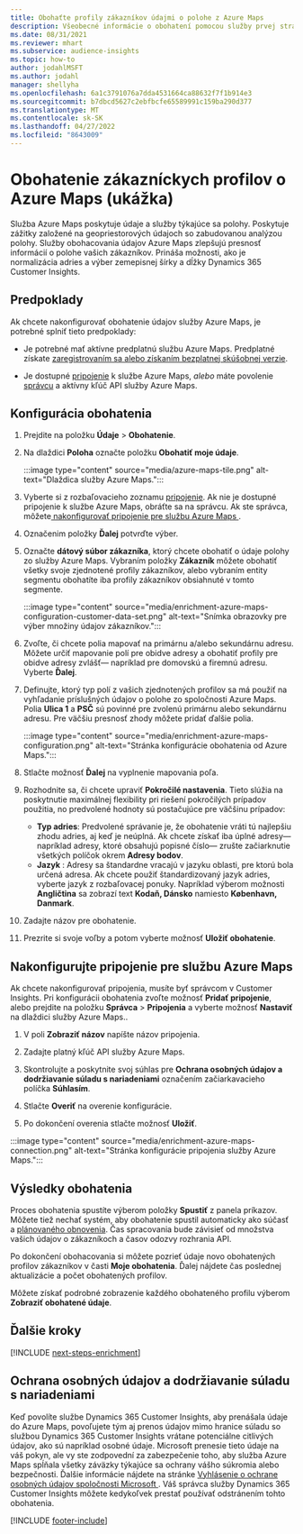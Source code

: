 ```yaml
---
title: Obohaťte profily zákazníkov údajmi o polohe z Azure Maps
description: Všeobecné informácie o obohatení pomocou služby prvej strany Azure Maps.
ms.date: 08/31/2021
ms.reviewer: mhart
ms.subservice: audience-insights
ms.topic: how-to
author: jodahlMSFT
ms.author: jodahl
manager: shellyha
ms.openlocfilehash: 6a1c3791076a7dda4531664ca88632f7f1b914e3
ms.sourcegitcommit: b7dbcd5627c2ebfbcfe65589991c159ba290d377
ms.translationtype: MT
ms.contentlocale: sk-SK
ms.lasthandoff: 04/27/2022
ms.locfileid: "8643009"
---
```

# <a name="enrichment-of-customer-profiles-with-azure-maps-preview"></a>Obohatenie zákazníckych profilov o Azure Maps (ukážka)

Služba Azure Maps poskytuje údaje a služby týkajúce sa polohy. Poskytuje zážitky založené na geopriestorových údajoch so zabudovanou analýzou polohy. Služby obohacovania údajov Azure Maps zlepšujú presnosť informácií o polohe vašich zákazníkov. Prináša možnosti, ako je normalizácia adries a výber zemepisnej šírky a dĺžky Dynamics 365 Customer Insights.

## <a name="prerequisites"></a>Predpoklady

Ak chcete nakonfigurovať obohatenie údajov služby Azure Maps, je potrebné splniť tieto predpoklady:

- Je potrebné mať aktívne predplatnú službu Azure Maps. Predplatné získate [zaregistrovaním sa alebo získaním bezplatnej skúšobnej verzie](https://azure.microsoft.com/services/azure-maps/).

- Je dostupné [pripojenie](connections.md) k službe Azure Maps, *alebo* máte povolenie [správcu](permissions.md#admin) a aktívny kľúč API služby Azure Maps.

## <a name="configure-the-enrichment"></a>Konfigurácia obohatenia

1. Prejdite na položku **Údaje** > **Obohatenie**. 

1. Na dlaždici **Poloha** označte položku **Obohatiť moje údaje**.

   :::image type="content" source="media/azure-maps-tile.png" alt-text="Dlaždica služby Azure Maps.":::

1. Vyberte si z rozbaľovacieho zoznamu [pripojenie](connections.md). Ak nie je dostupné pripojenie k službe Azure Maps, obráťte sa na správcu. Ak ste správca, môžete[ nakonfigurovať pripojenie pre službu Azure Maps ](#configure-the-connection-for-azure-maps). 

1. Označenim položky **Ďalej** potvrďte výber.

1. Označte **dátový súbor zákazníka**, ktorý chcete obohatiť o údaje polohy zo služby Azure Maps. Vybraním položky **Zákazník** môžete obohatiť všetky svoje zjednotené profily zákazníkov, alebo vybraním entity segmentu obohatíte iba profily zákazníkov obsiahnuté v tomto segmente.

    :::image type="content" source="media/enrichment-azure-maps-configuration-customer-data-set.png" alt-text="Snímka obrazovky pre výber množiny údajov zákazníkov.":::

1. Zvoľte, či chcete polia mapovať na primárnu a/alebo sekundárnu adresu. Môžete určiť mapovanie polí pre obidve adresy a obohatiť profily pre obidve adresy zvlášť&mdash; napríklad pre domovskú a firemnú adresu. Vyberte **Ďalej**.

1. Definujte, ktorý typ polí z vašich zjednotených profilov sa má použiť na vyhľadanie príslušných údajov o polohe zo spoločnosti Azure Maps. Polia **Ulica 1** a **PSČ** sú povinné pre zvolenú primárnu alebo sekundárnu adresu. Pre väčšiu presnosť zhody môžete pridať ďalšie polia.

   :::image type="content" source="media/enrichment-azure-maps-configuration.png" alt-text="Stránka konfigurácie obohatenia od Azure Maps.":::

1. Stlačte možnosť **Ďalej** na vyplnenie mapovania poľa.

1. Rozhodnite sa, či chcete upraviť **Pokročilé nastavenia**. Tieto slúžia na poskytnutie maximálnej flexibility pri riešení pokročilých prípadov použitia, no predvolené hodnoty sú postačujúce pre väčšinu prípadov:
   - **Typ adries**: Predvolené správanie je, že obohatenie vráti tú najlepšiu zhodu adries, aj keď je neúplná. Ak chcete získať iba úplné adresy&mdash; napríklad adresy, ktoré obsahujú popisné číslo&mdash; zrušte začiarknutie všetkých políčok okrem **Adresy bodov**. 
   - **Jazyk** : Adresy sa štandardne vracajú v jazyku oblasti, pre ktorú bola určená adresa. Ak chcete použiť štandardizovaný jazyk adries, vyberte jazyk z rozbaľovacej ponuky. Napríklad výberom možnosti **Angličtina** sa zobrazí text **Kodaň, Dánsko** namiesto **København, Danmark**.

1. Zadajte názov pre obohatenie.

1. Prezrite si svoje voľby a potom vyberte možnosť **Uložiť obohatenie**.

## <a name="configure-the-connection-for-azure-maps"></a>Nakonfigurujte pripojenie pre službu Azure Maps

Ak chcete nakonfigurovať pripojenia, musíte byť správcom v Customer Insights. Pri konfigurácii obohatenia zvoľte možnosť **Pridať pripojenie**, alebo prejdite na položku **Správca** > **Pripojenia** a vyberte možnosť **Nastaviť** na dlaždici služby Azure Maps..

1. V poli **Zobraziť názov** napíšte názov pripojenia.

1. Zadajte platný kľúč API služby Azure Maps.

1. Skontrolujte a poskytnite svoj súhlas pre **Ochrana osobných údajov a dodržiavanie súladu s nariadeniami** označením začiarkavacieho políčka **Súhlasím**.

1. Stlačte **Overiť** na overenie konfigurácie.

1. Po dokončení overenia stlačte možnosť **Uložiť**.

:::image type="content" source="media/enrichment-azure-maps-connection.png" alt-text="Stránka konfigurácie pripojenia služby Azure Maps.":::

## <a name="enrichment-results"></a>Výsledky obohatenia

Proces obohatenia spustíte výberom položky **Spustiť** z panela príkazov. Môžete tiež nechať systém, aby obohatenie spustil automaticky ako súčasť a [plánovaného obnovenia](system.md#schedule-tab). Čas spracovania bude závisieť od množstva vašich údajov o zákazníkoch a časov odozvy rozhrania API.

Po dokončení obohacovania si môžete pozrieť údaje novo obohatených profilov zákazníkov v časti **Moje obohatenia**. Ďalej nájdete čas poslednej aktualizácie a počet obohatených profilov.

Môžete získať podrobné zobrazenie každého obohateného profilu výberom **Zobraziť obohatené údaje**.

## <a name="next-steps"></a>Ďalšie kroky

[!INCLUDE [next-steps-enrichment](includes/next-steps-enrichment.md)]

## <a name="data-privacy-and-compliance"></a>Ochrana osobných údajov a dodržiavanie súladu s nariadeniami

Keď povolíte službe Dynamics 365 Customer Insights, aby prenášala údaje do Azure Maps, povoľujete tým aj prenos údajov mimo hranice súladu so službou Dynamics 365 Customer Insights vrátane potenciálne citlivých údajov, ako sú napríklad osobné údaje. Microsoft prenesie tieto údaje na váš pokyn, ale vy ste zodpovední za zabezpečenie toho, aby služba Azure Maps spĺňala všetky záväzky týkajúce sa ochrany vášho súkromia alebo bezpečnosti. Ďalšie informácie nájdete na stránke [Vyhlásenie o ochrane osobných údajov spoločnosti Microsoft ](https://go.microsoft.com/fwlink/?linkid=396732).
Váš správca služby Dynamics 365 Customer Insights môžete kedykoľvek prestať používať odstránením tohto obohatenia.

[!INCLUDE [footer-include](includes/footer-banner.md)]
